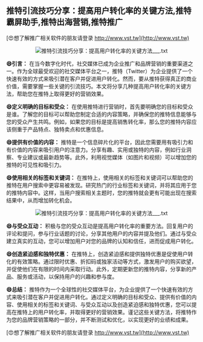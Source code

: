 ## **推特引流技巧分享：提高用户转化率的关键方法,推特霸屏助手,推特出海营销,推特推广**

[😍想了解推广相关软件的朋友请登录 http://www.vst.tw](http://www.vst.tw)

 <center><img src="https://vst.tw/MP4/tuiguang/png/7.png" alt="推特引流技巧分享：提高用户转化率的关键方法___.txt"></center>

**😄引言：**
在当今数字化时代，社交媒体已成为企业推广和品牌营销的重要渠道之一。作为全球最受欢迎的社交媒体平台之一，推特（Twitter）为企业提供了一个快速有效的方式来吸引潜在客户并促进用户转化。然而，要从推特获得真正的商业价值，需要掌握一些关键的引流技巧。本文将分享几种提高用户转化率的关键方法，帮助您在推特上取得更好的营销效果。

**😄定义明确的目标和受众：**
在使用推特进行营销时，首先要明确您的目标和受众是谁。了解您的目标可以帮助您制定合适的内容策略，并确保您的推特信息能够与您的受众产生共鸣。例如，如果您的目标是提高销售转化率，那么您的推特内容应该侧重于产品特点、独特卖点和优惠信息。

**😄提供有价值的内容：**
推特是一个信息碎片化的平台，因此您需要用有吸引力和有价值的内容来吸引用户的注意力。分享有趣、实用或独特的内容，例如行业洞察、专业建议或最新趋势等。此外，利用视觉媒体（如图片和视频）可以增加您的推特的可见性和吸引力。

**😄使用相关的标签和关键词：**
在推特上，使用相关的标签和关键词可以帮助您的推特在用户搜索中更容易被发现。研究热门的行业标签和关键词，并将其应用于您的推特内容中。这样，当用户搜索相关主题时，您的推特就会更有可能出现在搜索结果中，从而增加转化机会。

 <center><img src="https://vst.tw/MP4/tuiguang/png/3.png" alt="推特引流技巧分享：提高用户转化率的关键方法___.txt"></center>

**😄与受众互动：**
积极与您的受众互动是提高用户转化率的重要方法。回复用户的评论和提问，参与行业话题的讨论，分享其他用户的内容并提及他们。通过与受众建立真实的互动，您可以增加用户对您的品牌的认知和信任，进而促成用户转化。

**😄创造紧迫感和独特优惠：**
在推特上，创造紧迫感和提供独特优惠是促使用户转化的有效策略。通过限时优惠、折扣码或独家活动等方式，激发用户的购买欲望，并促使他们在有限的时间内采取行动。此外，定期更新您的推特内容，分享新的产品、服务或活动，以保持用户的兴趣和参与度。

**😄总结：**
推特作为一个全球性的社交媒体平台，为企业提供了一个快速有效的方式来吸引潜在客户并促进用户转化。通过定义明确的目标和受众、提供有价值的内容、使用相关的标签和关键词、与受众互动以及创造紧迫感和独特优惠，您可以提高在推特上的用户转化率，并取得更好的营销效果。谨记这些关键方法，将推特作为您的品牌营销策略的一部分，并不断测试和优化，以实现更好的业绩和成果。

[😍想了解推广相关软件的朋友请登录 http://www.vst.tw](http://www.vst.tw)



